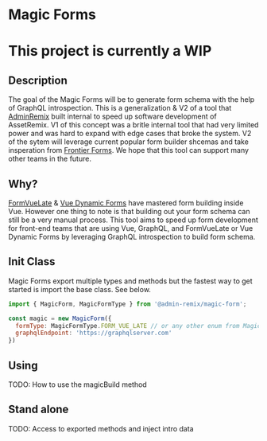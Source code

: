 # Magic Forms

# This project is currently a WIP

## Description

The goal of the Magic Forms will be to generate form schema with the help of GraphQL introspection. This is a generalization & V2 of a tool that [AdminRemix](https://adminremix.com) built internal to speed up software development of AssetRemix. V1 of this concept was a britle internal tool that had very limited power and was hard to expand with edge cases that broke the system. V2 of the sytem will leverage current popular form builder shcemas and take insperation from [Frontier Forms](https://github.com/frontier-forms/frontier-forms). We hope that this tool can support many other teams in the future.

## Why?

[FormVueLate](https://formvuelate.js.org/) & [Vue Dynamic Forms](https://vue-dynamic-forms.alvarosaburido.dev/) have mastered form building inside Vue. However one thing to note is that building out your form schema can still be a very manual process. This tool aims to speed up form development for front-end teams that are using Vue, GraphQL, and FormVueLate or Vue Dynamic Forms by leveraging GraphQL introspection to build form schema.

## Init Class

Magic Forms export multiple types and methods but the fastest way to get started is import the base class. See below.

```js
import { MagicForm, MagicFormType } from '@admin-remix/magic-form';

const magic = new MagicForm({
  formType: MagicFormType.FORM_VUE_LATE // or any other enum from MagicFormType
  graphqlEndpoint: 'https://graphqlserver.com'
})
```

## Using

TODO: How to use the magicBuild method

## Stand alone

TODO: Access to exported methods and inject intro data
